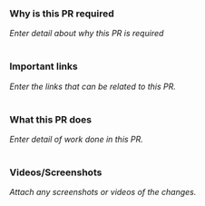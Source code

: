 ### Why is this PR required
*Enter detail about why this PR is required*
<br/><br/>
### Important links
*Enter the links that can be related to this PR.*
<br/><br/>
### What this PR does
*Enter detail of work done in this PR.*
<br/><br/>
### Videos/Screenshots
*Attach any screenshots or videos of the changes.*
